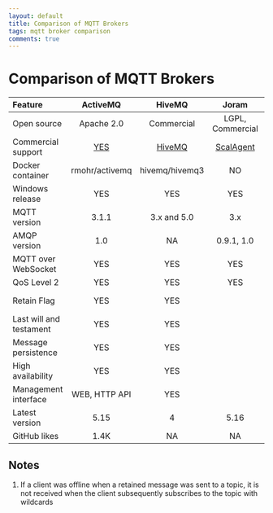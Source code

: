 ```yaml
---
layout: default
title: Comparison of MQTT Brokers
tags: mqtt broker comparison
comments: true
---
```

# Comparison of MQTT Brokers

|         Feature         |                    ActiveMQ                    |              HiveMQ              |                  Joram                  |     Mosquitto     |            RabbitMQ            |       VerneMQ        |
| :---------------------- | :--------------------------------------------: | :------------------------------: | :-------------------------------------: | :---------------: | :----------------------------: | :------------------: |
| Open source             |                   Apache 2.0                   |            Commercial            |            LGPL, Commercial             |      EPL/EDL      |            MPL 1.1             |      Apache 2.0      |
| Commercial support      | [YES](http://activemq.apache.org/support.html) | [HiveMQ](https://www.hivemq.com) | [ScalAgent](https://www.scalagent.com/) |       TIBCO       |            Pivotal             |    Octavo Labs AG    |
| Docker container        |                 rmohr/activemq                 |          hivemq/hivemq3          |                   NO                    | eclipse-mosquitto |           rabbitmq:3           | erlio/docker-vernemq |
| Windows release         |                      YES                       |               YES                |                   YES                   |        YES        |              YES               |          NO          |
| MQTT version            |                     3.1.1                      |           3.x and 5.0            |                   3.x                   |       3.1.1       |             3.1.1              |     3.x and 5.0      |
| AMQP version            |                      1.0                       |                NA                |               0.9.1, 1.0                |        NA         |        0.8, 0.9.x, 1.0         |          NA          |
| MQTT over WebSocket     |                      YES                       |               YES                |                   YES                   |        YES        |              YES               |         YES          |
| QoS Level 2             |                      YES                       |               YES                |                   YES                   |        YES        |               NO               |         YES          |
| Retain Flag             |                      YES                       |               YES                |                                         |        YES        | Partial ([see note 1](#notes)) |         YES          |
| Last will and testament |                      YES                       |               YES                |                                         |        YES        |              YES               |         YES          |
| Message persistence     |                      YES                       |               YES                |                                         |        YES        |              YES               |         YES          |
| High availability       |                      YES                       |               YES                |                                         |        YES        |              YES               |         YES          |
| Management interface    |                 WEB, HTTP API                  |               YES                |                                         |  mosquitto.conf   |        WEB, rabbitmqctl        | HTTP API, vmq-admin  |
| Latest version          |                      5.15                      |                4                 |                  5.16                   |       1.5.8       |             3.7.13             |        1.7.1         |
| GitHub likes            |                      1.4K                      |                NA                |                   NA                    |       2.4K        |              5.4K              |         1.7K         |

## Notes

1. If a client was offline when a retained message was sent to a topic, it is not received when the client subsequently subscribes to the topic with wildcards
